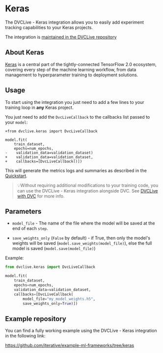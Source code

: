 # Keras

The DVCLive - Keras integration allows you to easily add experiment tracking
capabilities to your Keras projects.

The integration is
[maintained in the DVCLive repository](https://github.com/iterative/dvclive/blob/master/dvclive/keras.py)

## About Keras

[Keras](https://keras.io/) is a central part of the tightly-connected TensorFlow
2.0 ecosystem, covering every step of the machine learning workflow, from data
management to hyperparameter training to deployment solutions.

## Usage

To start using the integration you just need to add a few lines to your training
loop in **any** Keras project.

You just need to add the `DvcLiveCallback` to the callbacks list passed to your
`model`:

```git
+from dvclive.keras import DvcLiveCallback

model.fit(
    train_dataset,
    epochs=num_epochs,
-    validation_data=validation_dataset)
+    validation_data=validation_dataset,
+    callbacks=[DvcLiveCallback()])
```

This will generate the metrics logs and summaries as described in the
[Quickstart](/docs/dvclive/user-guide/quickstart#outputs).

> 💡Without requiring additional modifications to your training code, you can
> use the DVCLive - Keras integration alongside DVC. See
> [DVCLive with DVC](/doc/dvclive/user-guide/dvclive-with-dvc) for more info.

## Parameters

- `model_file` - The name of the file where the model will be saved at the end
  of each `step`.

- `save_weights_only` (`False` by default) - if True, then only the model's
  weights will be saved (`model.save_weights(model_file)`), else the full model
  is saved (`model.save(model_file)`)

Example:

```python
from dvclive.keras import DvcLiveCallback

model.fit(
    train_dataset,
    epochs=num_epochs,
    validation_data=validation_dataset,
    callbacks=[DvcLiveCallback(
        model_file="my_model_weights.h5",
        save_weights_only=True)])
```

## Example repository

You can find a fully working example using the DVCLive - Keras integration in
the following link:

https://github.com/iterative/example-ml-frameworks/tree/keras
